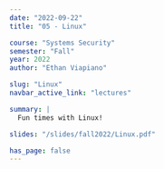 ```yaml
---
date: "2022-09-22"
title: "05 - Linux"

course: "Systems Security"
semester: "Fall"
year: 2022
author: "Ethan Viapiano"

slug: "Linux"
navbar_active_link: "lectures"

summary: |
  Fun times with Linux!

slides: "/slides/fall2022/Linux.pdf"

has_page: false
---
```


